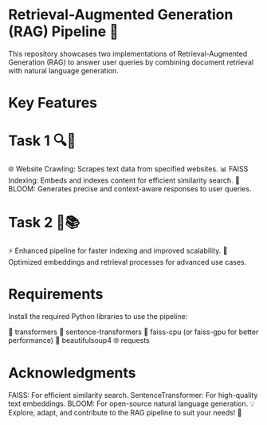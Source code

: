 # Retrieval-Augmented Generation (RAG) Pipeline 🚀
This repository showcases two implementations of Retrieval-Augmented Generation (RAG) to answer user queries by combining document retrieval with natural language generation.

# Key Features
# Task 1 🔍🤖
🌐 Website Crawling: Scrapes text data from specified websites.
📊 FAISS Indexing: Embeds and indexes content for efficient similarity search.
🧠 BLOOM: Generates precise and context-aware responses to user queries.
# Task 2 🧩📚
⚡ Enhanced pipeline for faster indexing and improved scalability.
🎯 Optimized embeddings and retrieval processes for advanced use cases.

# Requirements 
Install the required Python libraries to use the pipeline:

🤗 transformers
🔎 sentence-transformers
🧠 faiss-cpu (or faiss-gpu for better performance)
🥣 beautifulsoup4
🌐 requests

# Acknowledgments 
FAISS: For efficient similarity search.
SentenceTransformer: For high-quality text embeddings.
BLOOM: For open-source natural language generation.
💡 Explore, adapt, and contribute to the RAG pipeline to suit your needs! 🌟






